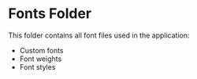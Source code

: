# Fonts Folder

This folder contains all font files used in the application:
- Custom fonts
- Font weights
- Font styles 